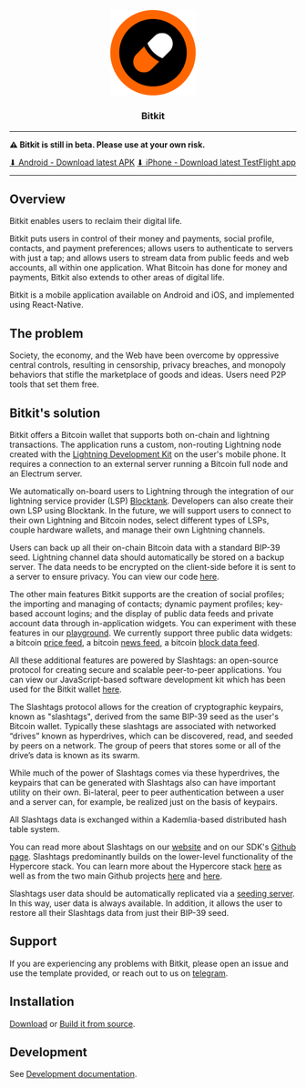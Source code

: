 <p align="center">
  <a href="https://github.com/synonymdev/bitkit" title="Bitkit">
    <img alt="bitkit" src="./src/assets/bitkit_logo_readme.png" width="150"></img>
  </a>
</p>

<h3 align="center">Bitkit</h3>

---

**⚠️ Bitkit is still in beta. Please use at your own risk.**

[⬇ Android - Download latest APK](https://github.com/synonymdev/bitkit/releases)
[⬇ iPhone - Download latest TestFlight app](https://testflight.apple.com/join/lGXhnwcC)

---

## Overview

Bitkit enables users to reclaim their digital life.

Bitkit puts users in control of their money and payments, social profile, contacts, and payment preferences; allows users to authenticate to servers with just a tap; and allows users to stream data from public feeds and web accounts, all within one application. What Bitcoin has done for money and payments, Bitkit also extends to other areas of digital life.

Bitkit is a mobile application available on Android and iOS, and implemented using React-Native.

## The problem

Society, the economy, and the Web have been overcome by oppressive central controls, resulting in censorship, privacy breaches, and monopoly behaviors that stifle the marketplace of goods and ideas. Users need P2P tools that set them free.

## Bitkit's solution

Bitkit offers a Bitcoin wallet that supports both on-chain and lightning transactions. The application runs a custom, non-routing Lightning node created with the [Lightning Development Kit](https://github.com/lightningdevkit) on the user's mobile phone. It requires a connection to an external server running a Bitcoin full node and an Electrum server.

We automatically on-board users to Lightning through the integration of our lightning service provider (LSP) [Blocktank](https://github.com/synonymdev/blocktank-client). Developers can also create their own LSP using Blocktank. In the future, we will support users to connect to their own Lightning and Bitcoin nodes, select different types of LSPs, couple hardware wallets, and manage their own Lightning channels.

Users can back up all their on-chain Bitcoin data with a standard BIP-39 seed. Lightning channel data should automatically be stored on a backup server. The data needs to be encrypted on the client-side before it is sent to a server to ensure privacy. You can view our code [here](https://github.com/synonymdev/bitkit-backup-client).

The other main features Bitkit supports are the creation of social profiles; the importing and managing of contacts; dynamic payment profiles; key-based account logins; and the display of public data feeds and private account data through in-application widgets. You can experiment with these features in our [playground](https://synonym.to/products/slashtags#playground). We currently support three public data widgets: a bitcoin [price feed](https://github.com/synonymdev/slashtags-widget-price-feed), a bitcoin [news feed](https://github.com/synonymdev/slashtags-widget-news-feed), a bitcoin [block data feed](https://github.com/synonymdev/slashtags-widget-bitcoin-feed).

All these additional features are powered by Slashtags: an open-source protocol for creating secure and scalable peer-to-peer applications. You can view our JavaScript-based software development kit which has been used for the Bitkit wallet [here](https://github.com/synonymdev/slashtags).

The Slashtags protocol allows for the creation of cryptographic keypairs, known as "slashtags", derived from the same BIP-39 seed as the user's Bitcoin wallet. Typically these slashtags are associated with networked “drives” known as hyperdrives, which can be discovered, read, and seeded by peers on a network. The group of peers that stores some or all of the drive’s data is known as its swarm.

While much of the power of Slashtags comes via these hyperdrives, the keypairs that can be generated with Slashtags also can have important utility on their own. Bi-lateral, peer to peer authentication between a user and a server can, for example, be realized just on the basis of keypairs.

All Slashtags data is exchanged within a Kademlia-based distributed hash table system.

You can read more about Slashtags on our [website](https://synonym.to/products/slashtags) and on our SDK's [Github page](https://github.com/synonymdev/slashtags). Slashtags predominantly builds on the lower-level functionality of the Hypercore stack. You can learn more about the Hypercore stack [here](https://hypercore-protocol.org/) as well as from the two main Github projects [here](https://github.com/hypercore-protocol) and [here](https://github.com/hyperswarm).

Slashtags user data should be automatically replicated via a [seeding server](https://github.com/synonymdev/slashtag-seeding-server). In this way, user data is always available. In addition, it allows the user to restore all their Slashtags data from just their BIP-39 seed.

## Support

If you are experiencing any problems with Bitkit, please open an issue and use the template provided, or reach out to us on [telegram](https://t.me/bitkitchat).

## Installation

[Download](https://github.com/synonymdev/bitkit/releases) or [Build it from source](./BUILD.md).

## Development

See [Development documentation](./DEVELOPMENT.md).
